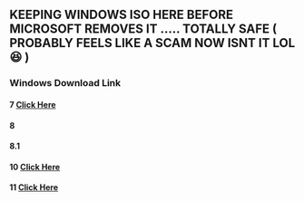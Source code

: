 ## KEEPING WINDOWS ISO HERE BEFORE MICROSOFT REMOVES IT ..... TOTALLY SAFE ( PROBABLY FEELS LIKE A SCAM NOW ISNT IT LOL 😆 )

### Windows                   Download Link

#### 7                        [Click Here]()
#### 8
#### 8.1
#### 10                       [Click Here](https://www.mediafire.com/file/lza2w6innc8i7d0/Windows+10+22h2+x64.iso/file)
#### 11                       [Click Here](https://www.mediafire.com/file/v591mtvw0jjorsb/Win11_23H2_English_x64v2.iso/file)
